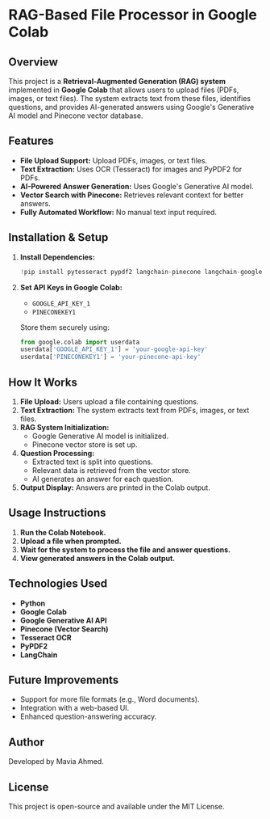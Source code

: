 # RAG-Based File Processor in Google Colab

## Overview
This project is a **Retrieval-Augmented Generation (RAG) system** implemented in **Google Colab** that allows users to upload files (PDFs, images, or text files). The system extracts text from these files, identifies questions, and provides AI-generated answers using Google's Generative AI model and Pinecone vector database.

## Features
- **File Upload Support:** Upload PDFs, images, or text files.
- **Text Extraction:** Uses OCR (Tesseract) for images and PyPDF2 for PDFs.
- **AI-Powered Answer Generation:** Uses Google's Generative AI model.
- **Vector Search with Pinecone:** Retrieves relevant context for better answers.
- **Fully Automated Workflow:** No manual text input required.

## Installation & Setup
1. **Install Dependencies:**
   ```python
   !pip install pytesseract pypdf2 langchain-pinecone langchain-google-genai pinecone-client
   ```
2. **Set API Keys in Google Colab:**
   - `GOOGLE_API_KEY_1`
   - `PINECONEKEY1`
   
   Store them securely using:
   ```python
   from google.colab import userdata
   userdata['GOOGLE_API_KEY_1'] = 'your-google-api-key'
   userdata['PINECONEKEY1'] = 'your-pinecone-api-key'
   ```

## How It Works
1. **File Upload:** Users upload a file containing questions.
2. **Text Extraction:** The system extracts text from PDFs, images, or text files.
3. **RAG System Initialization:**
   - Google Generative AI model is initialized.
   - Pinecone vector store is set up.
4. **Question Processing:**
   - Extracted text is split into questions.
   - Relevant data is retrieved from the vector store.
   - AI generates an answer for each question.
5. **Output Display:** Answers are printed in the Colab output.

## Usage Instructions
1. **Run the Colab Notebook.**
2. **Upload a file when prompted.**
3. **Wait for the system to process the file and answer questions.**
4. **View generated answers in the Colab output.**

## Technologies Used
- **Python**
- **Google Colab**
- **Google Generative AI API**
- **Pinecone (Vector Search)**
- **Tesseract OCR**
- **PyPDF2**
- **LangChain**

## Future Improvements
- Support for more file formats (e.g., Word documents).
- Integration with a web-based UI.
- Enhanced question-answering accuracy.

## Author
Developed by Mavia Ahmed.

## License
This project is open-source and available under the MIT License.

